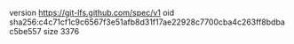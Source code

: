 version https://git-lfs.github.com/spec/v1
oid sha256:c4c71cf1c9c6567f3e51afb8d31f17ae22928c7700cba4c263ff8bdbac5be557
size 3376
